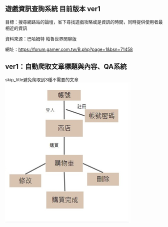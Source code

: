 遊戲資訊查詢系統
目前版本 ver1
-------------------------------------
目標：搜尋網路站的論壇，省下尋找遊戲攻略或是資訊的時間，同時提供使用者最相近的資訊

資料來源：巴哈姆特 帕魯世界閒聊版

網址：https://forum.gamer.com.tw/B.php?page=1&bsn=71458

ver1：自動爬取文章標題與內容、QA系統
-------------------------------------
skip_title避免爬取到3種不需要的文章
<img src="https://github.com/tank11110/young/blob/master/PHP%E8%88%87MYSQL/%E5%9C%96%E7%89%87/MySQL_U1.jpg" height="450" width="400">



